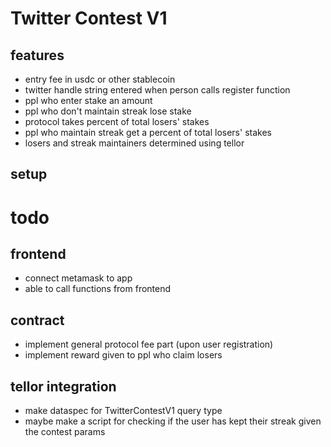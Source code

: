 # Twitter Contest V1
## features
- entry fee in usdc or other stablecoin
- twitter handle string entered when person calls register function
- ppl who enter stake an amount
- ppl who don't maintain streak lose stake
- protocol takes percent of total losers' stakes
- ppl who maintain streak get a percent of total losers' stakes
- losers and streak maintainers determined using tellor

## setup

# todo
## frontend
- connect metamask to app
- able to call functions from frontend

## contract
- implement general protocol fee part (upon user registration)
- implement reward given to ppl who claim losers

## tellor integration
- make dataspec for TwitterContestV1 query type
- maybe make a script for checking if the user has kept their streak given the contest params

